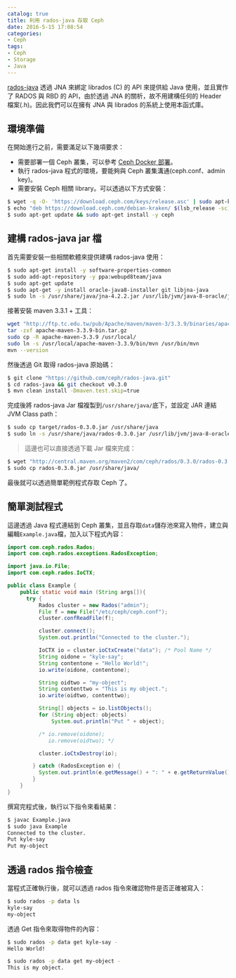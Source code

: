 ```yaml
---
catalog: true
title: 利用 rados-java 存取 Ceph
date: 2016-5-15 17:08:54
categories:
- Ceph
tags:
- Ceph
- Storage
- Java
---
```

[rados-java](https://github.com/ceph/rados-java) 透過 JNA 來綁定 librados (C) 的 API 來提供給 Java 使用，並且實作了 RADOS 與 RBD 的 API，由於透過 JNA 的關析，故不用建構任何的 Header 檔案(.h)。因此我們可以在擁有 JNA 與 librados 的系統上使用本函式庫。

<!--more--->

## 環境準備
在開始進行之前，需要滿足以下幾項要求：
* 需要部署一個 Ceph 叢集，可以參考 [Ceph Docker 部署](https://kairen.github.io/2016/02/11/ceph/deploy/ceph-docker/)。
* 執行 rados-java 程式的環境，要能夠與 Ceph 叢集溝通(ceph.conf、admin key)。
* 需要安裝 Ceph 相關 library。可以透過以下方式安裝：

```sh
$ wget -q -O- 'https://download.ceph.com/keys/release.asc' | sudo apt-key add -
$ echo "deb https://download.ceph.com/debian-kraken/ $(lsb_release -sc) main" | sudo tee /etc/apt/sources.list.d/ceph.list
$ sudo apt-get update && sudo apt-get install -y ceph
```

## 建構 rados-java jar 檔
首先需要安裝一些相關軟體來提供建構 rados-java 使用：
```sh
$ sudo apt-get install -y software-properties-common
$ sudo add-apt-repository -y ppa:webupd8team/java
$ sudo apt-get update
$ sudo apt-get -y install oracle-java8-installer git libjna-java
$ sudo ln -s /usr/share/java/jna-4.2.2.jar /usr/lib/jvm/java-8-oracle/jre/lib/ext/
```

接著安裝 maven 3.3.1 + 工具：
```sh
wget "http://ftp.tc.edu.tw/pub/Apache/maven/maven-3/3.3.9/binaries/apache-maven-3.3.9-bin.tar.gz"
tar -zxf apache-maven-3.3.9-bin.tar.gz
sudo cp -R apache-maven-3.3.9 /usr/local/
sudo ln -s /usr/local/apache-maven-3.3.9/bin/mvn /usr/bin/mvn
mvn --version
```

然後透過 Git 取得 rados-java 原始碼：
```sh
$ git clone "https://github.com/ceph/rados-java.git"
$ cd rados-java && git checkout v0.3.0
$ mvn clean install -Dmaven.test.skip=true
```

完成後將 rados-java Jar 檔複製到`/usr/share/java/`底下，並設定 JAR 連結 JVM Class path：
```sh
$ sudo cp target/rados-0.3.0.jar /usr/share/java
$ sudo ln -s /usr/share/java/rados-0.3.0.jar /usr/lib/jvm/java-8-oracle/jre/lib/ext/
```
> 這邊也可以直接透過下載 Jar 檔來完成：
```sh
$ wget "http://central.maven.org/maven2/com/ceph/rados/0.3.0/rados-0.3.0.jar"
$ sudo cp rados-0.3.0.jar /usr/share/java/
```

最後就可以透過簡單範例程式存取 Ceph 了。

## 簡單測試程式
這邊透過 Java 程式連結到 Ceph 叢集，並且存取`data`儲存池來寫入物件，建立與編輯`Example.java`檔，加入以下程式內容：
```java
import com.ceph.rados.Rados;
import com.ceph.rados.exceptions.RadosException;

import java.io.File;
import com.ceph.rados.IoCTX;

public class Example {
    public static void main (String args[]){
      try {
          Rados cluster = new Rados("admin");
          File f = new File("/etc/ceph/ceph.conf");
          cluster.confReadFile(f);

          cluster.connect();
          System.out.println("Connected to the cluster.");

          IoCTX io = cluster.ioCtxCreate("data"); /* Pool Name */
          String oidone = "kyle-say";
          String contentone = "Hello World!";
          io.write(oidone, contentone);

          String oidtwo = "my-object";
          String contenttwo = "This is my object.";
          io.write(oidtwo, contenttwo);

          String[] objects = io.listObjects();
          for (String object: objects)
              System.out.println("Put " + object);

          /* io.remove(oidone);
             io.remove(oidtwo); */

          cluster.ioCtxDestroy(io);

        } catch (RadosException e) {
          System.out.println(e.getMessage() + ": " + e.getReturnValue());
        }
    }
}
```

撰寫完程式後，執行以下指令來看結果：
```sh
$ javac Example.java
$ sudo java Example
Connected to the cluster.
Put kyle-say
Put my-object
```

## 透過 rados 指令檢查
當程式正確執行後，就可以透過 rados 指令來確認物件是否正確被寫入：
```sh
$ sudo rados -p data ls
kyle-say
my-object
```

透過 Get 指令來取得物件的內容：
```sh
$ sudo rados -p data get kyle-say -
Hello World!

$ sudo rados -p data get my-object -
This is my object.
```
